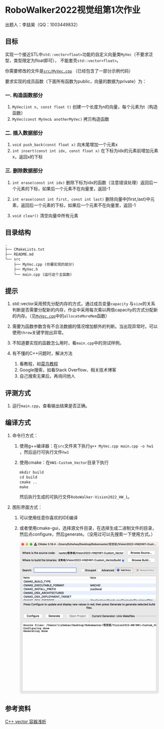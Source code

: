 # RoboWalker2022视觉组第1次作业

出题人：李喆昊（QQ：1003449832）




## 目标

实现一个接近STL中``std::vector<float>``功能的自定义向量类``MyVec``（不要求泛型，类型限定为float即可），
不能套壳``std::vector<float>``。

你需要修改的文件是[``src/MyVec.cpp``](./src/MyVec.cpp) （已经包含了一部分示例代码）

要求实现的成员函数（下面所有函数为public，向量的数据为private）为：

### 一. 构造函数部分
1. ``MyVec(int n, const float t)`` 创建一个长度为n的向量，每个元素为t（构造函数）
2. ``MyVec(const MyVec& anotherMyVec)`` 拷贝构造函数

### 二. 插入数据部分
1. ``void push_back(const float x)`` 向末尾增加一个元素x
2. ``int insert(const int idx, const float x)`` 在下标为idx的元素前增加元素x，返回x的下标

### 三. 删除数据部分
1. ``int erase(const int idx)`` 删除下标为idx的函数（注意错误处理）返回后一个元素的下标，如果后一个元素不在向量里，返回-1

2. ``int erase(const int first, const int last)`` 删除向量中[first,last)中元素，返回后一个元素的下标，如果后一个元素不在向量里，返回-1

3. ``void clear()`` 清空向量中所有元素

    

## 目录结构

```
.
├── CMakeLists.txt
├── README.md
└── src
    ├── MyVec.cpp (你要实现的部分)
    ├── MyVec.h
    └── main.cpp (运行这个主函数)
```



## 提示

1. std::vector采用预先分配内存的方式，通过成员变量``capacity`` 与``size``的关系判断是否需要分配新的内存，作业中采用每次乘以两倍capacity的方式分配新的内存。（见[``MyVec.cpp``](./src/MyVec.cpp)中的``allocateMoreMem``函数）
2. 需要为函数参数含有不合法数据的情况增加额外的判断。当出现异常时，可以使用``throw``关键字抛出异常。
3. 不知道要实现的函数怎么用时，看``main.cpp``中的测试样例。 
4. 有不懂的C++问题时，解决方法

    1. 看教程，如[菜鸟教程](https://www.runoob.com/cplusplus/cpp-tutorial.html)
    2. Google搜索，如看Stack Overflow、相关技术博客
    3. 自己搜索无果后，再询问他人



## 评测方式

1. 运行``main.cpp``，查看输出结果是否正确。



## 编译方式

1. 命令行方式：

    1. 使用g++编译器：在``src``文件夹下执行``g++ MyVec.cpp main.cpp -o hw1 ``，然后运行可执行文件``hw1``

    2. 使用cmake：在``HW1-Custom_Vector``目录下执行

        ```shell
        mkdir build 
        cd build 
        cmake ..
        make 
        ```

        然后执行生成的可执行文件``RoboWalker-Vision2022_HW_1``。

2. 图形界面方式：

    1. 可以使用任意你喜欢的IDE编译

    2. 或者使用cmake-gui，选择源文件目录，在选择生成二进制文件的目录，然后点configure，然后generate。（没用过可以先搜索一下使用方式。）

        <img src="./imgs/cmake-gui.png" style="zoom:50%;" />



 

## 参考资料
[C++ vector 容器浅析](https://www.runoob.com/w3cnote/cpp-vector-container-analysis.html)

